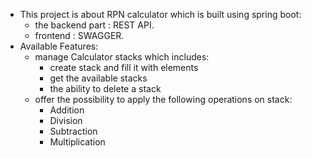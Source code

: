- This project is about RPN calculator which is built using spring boot:
   - the backend part : REST API.
   - frontend : SWAGGER.
- Available Features:
   - manage Calculator stacks which includes:
        - create stack and fill it with elements
        - get the available stacks 
        - the ability to delete a stack
   - offer the possibility to apply the following operations on stack:
        - Addition
        - Division
        - Subtraction
        - Multiplication
    
     
     
